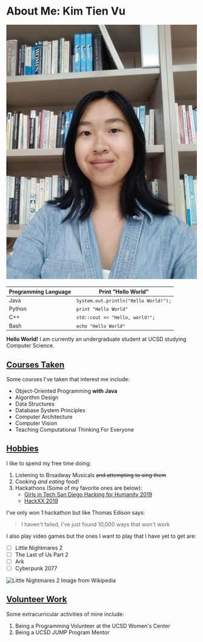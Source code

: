 # About Me: Kim Tien Vu
![Me.png](images/kim.png)

| Programming Language  | Print "Hello World" |
| ------------- | ------------- |
| Java  | `System.out.println("Hello World!");`  |
| Python  | `print "Hello World"` |
| C++ | `std::cout << "Hello, world!";` |
| Bash | `echo "Hello World"` | 

**Hello World!** I am currently an undergraduate student at UCSD studying Computer Science.

## [Courses Taken](#courses-taken)
Some courses I've taken that interest me include:
- Object-Oriented Programming **with Java** 
- Algorithm Design
- Data Structures
- Database System Principles
- Computer Architecture
- Computer Vision
- Teaching Computational Thinking For Everyone

## [Hobbies](#hobbies)
I like to spend my free time doing:
1. Listening to Broadway Musicals ~~and attempting to sing them~~
2. Cooking *and eating* food!
3. Hackathons (Some of my favorite ones are below):
   - [Girls in Tech San Diego Hacking for Humanity 2019](https://devpost.com/software/govet-xnw3fy)
   - [HackXX 2019](https://devpost.com/software/food-selected-for-you)
   
I've only won 1 hackathon but like Thomas Edison says:
> I haven't failed, I've just found 10,000 ways that won't work

I also play video games but the ones I want to play that I have yet to get are:
- [ ] Little Nightmares 2
- [ ] The Last of Us Part 2
- [ ] Ark
- [ ] Cyberpunk 2077

![Little Nightmares 2](https://en.wikipedia.org/wiki/Little_Nightmares_2#/media/File:Little_Nightmares_Cover_Art.jpg)
Image from Wikipedia

## [Volunteer Work](#volunteer-work)
Some extracurricular activities of mine include:
1. Being a Programming Volunteer at the UCSD Women's Center
2. Being a UCSD JUMP Program Mentor


